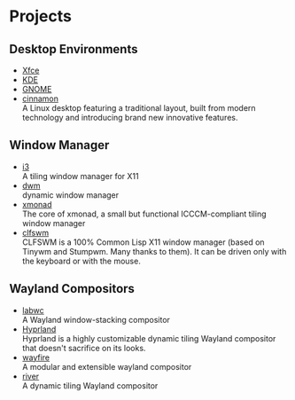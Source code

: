 # Projects

## Desktop Environments

- [Xfce](https://gitlab.xfce.org/xfce)
- [KDE](https://invent.kde.org/)
- [GNOME](https://gitlab.gnome.org/GNOME)
- [cinnamon](https://github.com/linuxmint/cinnamon)
  <br/>A Linux desktop featuring a traditional layout, built from modern technology and introducing brand new innovative
  features.

## Window Manager

- [i3](https://github.com/i3/i3)
  <br/>A tiling window manager for X11
- [dwm](https://git.suckless.org/dwm/)
  <br/>dynamic window manager
- [xmonad](https://github.com/xmonad/xmonad)
  <br/>The core of xmonad, a small but functional ICCCM-compliant tiling window manager
- [clfswm](https://gitlab.common-lisp.net/clfswm/clfswm/)
  <br/>CLFSWM is a 100% Common Lisp X11 window manager (based on Tinywm and Stumpwm. Many thanks to them).
  It can be driven only with the keyboard or with the mouse.

## Wayland Compositors

- [labwc](https://github.com/labwc/labwc)
  <br/>A Wayland window-stacking compositor
- [Hyprland](https://github.com/hyprwm/Hyprland)
  <br/>Hyprland is a highly customizable dynamic tiling Wayland compositor that doesn't sacrifice on its looks.
- [wayfire](https://github.com/WayfireWM/wayfire)
  <br/>A modular and extensible wayland compositor
- [river](https://github.com/riverwm/river)
  <br/>A dynamic tiling Wayland compositor